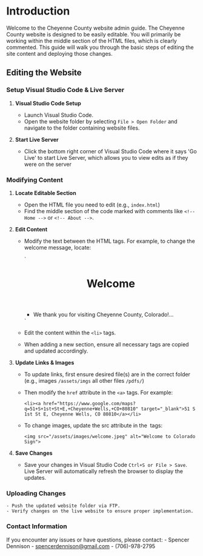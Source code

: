 # Introduction
Welcome to the Cheyenne County website admin guide. The Cheyenne County website is designed to be easily editable. You will primarily be working within the middle section of the HTML files, which is clearly commented. This guide will walk you through the basic steps of editing the site content and deploying those changes.

## Editing the Website

### Setup Visual Studio Code & Live Server
1. **Visual Studio Code Setup**
    - Launch Visual Studio Code.
    - Open the website folder by selecting `File > Open Folder` and navigate to the folder containing website files.

2. **Start Live Server**
    - Click the bottom right corner of Visual Studio Code where it says 'Go Live' to start Live Server, which allows you to view edits as if they were on the server

### Modifying Content
1. **Locate Editable Section**
    - Open the HTML file you need to edit (e.g., `index.html`)
    - Find the middle section of the code marked with comments like `<!-- Home -->` or `<!-- About -->`.

2. **Edit Content**
    - Modify the text between the HTML tags. For example, to change the welcome message, locate:

        `<header>
            <h1>Welcome</h1>
        </header>

        <ul>
            <li>We thank you for visiting Cheyenne County, Colorado!...</li>
        </ul>`

    - Edit the content within the `<li>` tags.
    - When adding a new section, ensure all necessary tags are copied and updated accordingly.

3. **Update Links & Images**
    - To update links, first ensure desired file(s) are in the correct folder (e.g., images `/assets/imgs` all other files `/pdfs/`) 
    - Then modify the `href` attribute in the `<a>` tags. For example:

        `<li><a href="https://www.google.com/maps?q=51+S+1st+St+E,+Cheyenne+Wells,+CO+80810" target="_blank">51 S 1st St E, Cheyenne Wells, CO 80810</a></li>`

    - To change images, update the src attribute in the <img> tags:

        `<img src="/assets/images/welcome.jpeg" alt="Welcome to Colorado Sign">`

4. **Save Changes**
    - Save your changes in Visual Studio Code `Ctrl+S or File > Save`. Live Server will automatically refresh the browser to display the updates.
 
### Uploading Changes
    - Push the updated website folder via FTP.
    - Verify changes on the live website to ensure proper implementation.

### Contact Information
If you encounter any issues or have questions, please contact:
    - Spencer Dennison
    - spencerdennison@gmail.com
    - (706)-978-2795